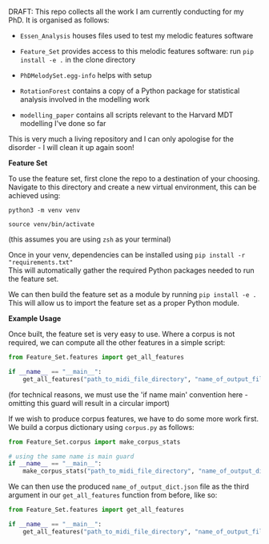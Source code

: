 DRAFT: This repo collects all the work I am currently conducting for my PhD. It is organised as follows:
- `Essen_Analysis` houses files used to test my melodic features software
  
- `Feature_Set` provides access to this melodic features software: run `pip install -e .` in the clone directory

- `PhDMelodySet.egg-info` helps with setup

- `RotationForest` contains a copy of a Python package for statistical analysis involved in the modelling work

- `modelling_paper` contains all scripts relevant to the Harvard MDT modelling I've done so far

This is very much a living repository and I can only apologise for the disorder - I will clean it up again soon!

**Feature Set**

To use the feature set, first clone the repo to a destination of your choosing.
Navigate to this directory and create a new virtual environment, this can be achieved using:  

`python3 -m venv venv`  

`source venv/bin/activate`  

(this assumes you are using `zsh` as your terminal)  


Once in your venv, dependencies can be installed using `pip install -r "requirements.txt"`  
This will automatically gather the required Python packages needed to run the feature set.  

We can then build the feature set as a module by running `pip install -e .`  
This will allow us to import the feature set as a proper Python module.

**Example Usage**

Once built, the feature set is very easy to use. Where a corpus is not required, we can compute all the other features in a simple script:

```py
from Feature_Set.features import get_all_features

if __name__ == "__main__":
    get_all_features("path_to_midi_file_directory", "name_of_output_file")
```

(for technical reasons, we must use the 'if name main' convention here - omitting this guard will result in a circular import)

If we wish to produce corpus features, we have to do some more work first. We build a corpus dictionary using `corpus.py` as follows:

```py
from Feature_Set.corpus import make_corpus_stats

# using the same name is main guard
if __name__ == "__main__":
    make_corpus_stats("path_to_midi_file_directory", "name_of_output_dict")
```

We can then use the produced `name_of_output_dict.json` file as the third argument in our `get_all_features` function from before, like so:
```py
from Feature_Set.features import get_all_features

if __name__ == "__main__":
    get_all_features("path_to_midi_file_directory", "name_of_output_file", "name_of_output_dict.json")
```
